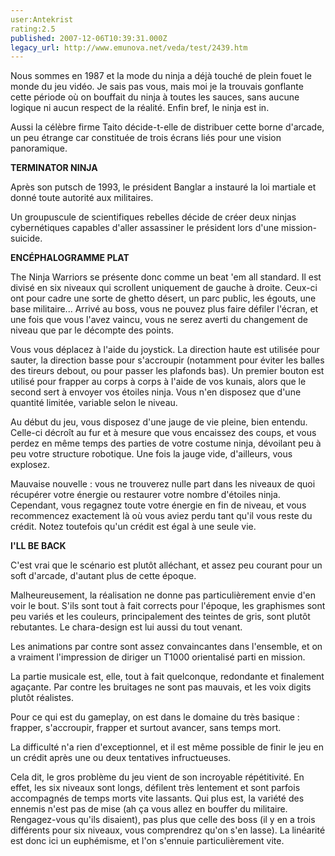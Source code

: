 ```yaml
---
user:Antekrist
rating:2.5
published: 2007-12-06T10:39:31.000Z
legacy_url: http://www.emunova.net/veda/test/2439.htm
---
```

Nous sommes en 1987 et la mode du ninja a déjà touché de plein fouet le monde du jeu vidéo. Je sais pas vous, mais moi je la trouvais gonflante cette période où on bouffait du ninja à toutes les sauces, sans aucune logique ni aucun respect de la réalité. Enfin bref, le ninja est in.  

Aussi la célèbre firme Taito décide-t-elle de distribuer cette borne d'arcade, un peu étrange car constituée de trois écrans liés pour une vision panoramique.  

  

**TERMINATOR NINJA**  

Après son putsch de 1993, le président Banglar a instauré la loi martiale et donné toute autorité aux militaires.  

Un groupuscule de scientifiques rebelles décide de créer deux ninjas cybernétiques capables d'aller assassiner le président lors d'une mission-suicide.  

  

**ENCÉPHALOGRAMME PLAT**  

The Ninja Warriors se présente donc comme un beat 'em all standard. Il est divisé en six niveaux qui scrollent uniquement de gauche à droite. Ceux-ci ont pour cadre une sorte de ghetto désert, un parc public, les égouts, une base militaire... Arrivé au boss, vous ne pouvez plus faire défiler l'écran, et une fois que vous l'avez vaincu, vous ne serez averti du changement de niveau que par le décompte des points.  

Vous vous déplacez à l'aide du joystick. La direction haute est utilisée pour sauter, la direction basse pour s'accroupir (notamment pour éviter les balles des tireurs debout, ou pour passer les plafonds bas). Un premier bouton est utilisé pour frapper au corps à corps à l'aide de vos kunais, alors que le second sert à envoyer vos étoiles ninja. Vous n'en disposez que d'une quantité limitée, variable selon le niveau.  

Au début du jeu, vous disposez d'une jauge de vie pleine, bien entendu. Celle-ci décroît au fur et à mesure que vous encaissez des coups, et vous perdez en même temps des parties de votre costume ninja, dévoilant peu à peu votre structure robotique. Une fois la jauge vide, d'ailleurs, vous explosez.  

Mauvaise nouvelle : vous ne trouverez nulle part dans les niveaux de quoi récupérer votre énergie ou restaurer votre nombre d'étoiles ninja. Cependant, vous regagnez toute votre énergie en fin de niveau, et vous recommencez exactement là où vous aviez perdu tant qu'il vous reste du crédit. Notez toutefois qu'un crédit est égal à une seule vie.  

  

**I'LL BE BACK**  

C'est vrai que le scénario est plutôt alléchant, et assez peu courant pour un soft d'arcade, d'autant plus de cette époque.  

Malheureusement, la réalisation ne donne pas particulièrement envie d'en voir le bout. S'ils sont tout à fait corrects pour l'époque, les graphismes sont peu variés et les couleurs, principalement des teintes de gris, sont plutôt rebutantes. Le chara-design est lui aussi du tout venant.  

Les animations par contre sont assez convaincantes dans l'ensemble, et on a vraiment l'impression de diriger un T1000 orientalisé parti en mission.  

La partie musicale est, elle, tout à fait quelconque, redondante et finalement agaçante. Par contre les bruitages ne sont pas mauvais, et les voix digits plutôt réalistes.  

Pour ce qui est du gameplay, on est dans le domaine du très basique : frapper, s'accroupir, frapper et surtout avancer, sans temps mort.  

La difficulté n'a rien d'exceptionnel, et il est même possible de finir le jeu en un crédit après une ou deux tentatives infructueuses.  

Cela dit, le gros problème du jeu vient de son incroyable répétitivité. En effet, les six niveaux sont longs, défilent très lentement et sont parfois accompagnés de temps morts vite lassants. Qui plus est, la variété des ennemis n'est pas de mise (ah ça vous allez en bouffer du militaire. Rengagez-vous qu'ils disaient), pas plus que celle des boss (il y en a trois différents pour six niveaux, vous comprendrez qu'on s'en lasse). La linéarité est donc ici un euphémisme, et l'on s'ennuie particulièrement vite.